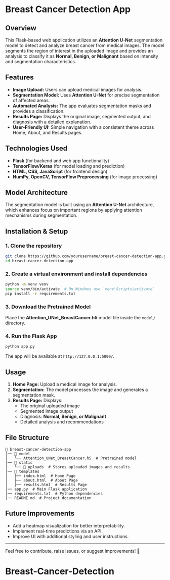 # Breast Cancer Detection App

## Overview
This Flask-based web application utilizes an **Attention U-Net** segmentation model to detect and analyze breast cancer from medical images. The model segments the region of interest in the uploaded image and provides an analysis to classify it as **Normal, Benign, or Malignant** based on intensity and segmentation characteristics.

## Features
- **Image Upload:** Users can upload medical images for analysis.
- **Segmentation Model:** Uses **Attention U-Net** for precise segmentation of affected areas.
- **Automated Analysis:** The app evaluates segmentation masks and provides a classification.
- **Results Page:** Displays the original image, segmented output, and diagnosis with a detailed explanation.
- **User-Friendly UI:** Simple navigation with a consistent theme across Home, About, and Results pages.

## Technologies Used
- **Flask** (for backend and web app functionality)
- **TensorFlow/Keras** (for model loading and prediction)
- **HTML, CSS, JavaScript** (for frontend design)
- **NumPy, OpenCV, TensorFlow Preprocessing** (for image processing)

## Model Architecture
The segmentation model is built using an **Attention U-Net** architecture, which enhances focus on important regions by applying attention mechanisms during segmentation.

## Installation & Setup
### 1. Clone the repository
```sh
git clone https://github.com/yourusername/breast-cancer-detection-app.git
cd breast-cancer-detection-app
```

### 2. Create a virtual environment and install dependencies
```sh
python -m venv venv
source venv/bin/activate  # On Windows use `venv\Scripts\activate`
pip install -r requirements.txt
```

### 3. Download the Pretrained Model
Place the **Attention_UNet_BreastCancer.h5** model file inside the `model/` directory.

### 4. Run the Flask App
```sh
python app.py
```

The app will be available at `http://127.0.0.1:5000/`.

## Usage
1. **Home Page:** Upload a medical image for analysis.
2. **Segmentation:** The model processes the image and generates a segmentation mask.
3. **Results Page:** Displays:
   - The original uploaded image
   - Segmented image output
   - Diagnosis: **Normal, Benign, or Malignant**
   - Detailed analysis and recommendations

## File Structure
```
📁 breast-cancer-detection-app
│── 📁 model
│   └── Attention_UNet_BreastCancer.h5  # Pretrained model
│── 📁 static
│   └── 📁 uploads  # Stores uploaded images and results
│── 📁 templates
│   ├── index.html  # Home Page
│   ├── about.html  # About Page
│   ├── results.html  # Results Page
│── app.py  # Main Flask application
│── requirements.txt  # Python dependencies
│── README.md  # Project documentation
```

## Future Improvements
- Add a heatmap visualization for better interpretability.
- Implement real-time predictions via an API.
- Improve UI with additional styling and user instructions.


---
Feel free to contribute, raise issues, or suggest improvements! 🚀

# Breast-Cancer-Detection
